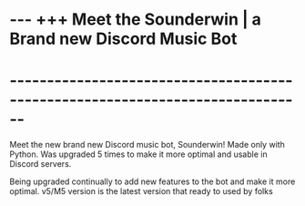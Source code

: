 # --- +++ Meet the Sounderwin | a Brand new Discord Music Bot
#                                     ------------------------------------------------------------------------------

Meet the new brand new Discord music bot, Sounderwin! Made only with Python. Was upgraded 5 times to make it more optimal and usable in Discord servers.

Being upgraded continually to add new features to the bot and make it more optimal. v5/M5 version is the latest version that ready to used by folks
